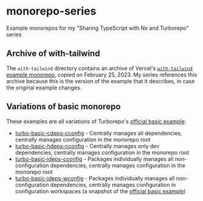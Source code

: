 # monorepo-series

Example monorepos for my "Sharing TypeScript with Nx and Turborepo" series

## Archive of with-tailwind

The `with-tailwind` directory contains an archive of Vercel's [`with-tailwind` example monorepo](https://github.com/vercel/turbo/tree/main/examples/with-tailwind), copied on February 25, 2023. My series references this archive because this is the version of the example that it describes, in case the original example changes.

## Variations of basic monorepo

These examples are all variations of Turborepo's [official basic example](https://github.com/vercel/turbo/tree/main/examples/basic):

- [turbo-basic-cdeps-cconfig](https://github.com/jtlapp/turborepo-series/tree/main/turbo-basic-cdeps-cconfig) - Centrally manages all dependencies, centrally manages configuration in the monorepo root
- [turbo-basic-hdeps-cconfig](https://github.com/jtlapp/turborepo-series/tree/main/turbo-basic-hdeps-cconfig) - Centrally manages only dev dependencies, centrally manages configuration in the monorepo root
- [turbo-basic-ideps-cconfig](https://github.com/jtlapp/turborepo-series/tree/main/turbo-basic-ideps-cconfig) - Packages individually manages all non-configuration dependencies, centrally manages configuration in the monorepo root
- [turbo-basic-ideps-wconfig](https://github.com/jtlapp/turborepo-series/tree/main/turbo-basic-ideps-wconfig) - Packages individually manages all non-configuration dependencies, centrally manages configuration in configuration workspaces (a snapshot of the [official basic example](https://github.com/vercel/turbo/tree/main/examples/basic))

